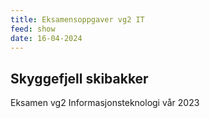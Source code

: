 ```yaml
---
title: Eksamensoppgaver vg2 IT
feed: show
date: 16-04-2024
---
```

## Skyggefjell skibakker
Eksamen vg2 Informasjonsteknologi vår 2023